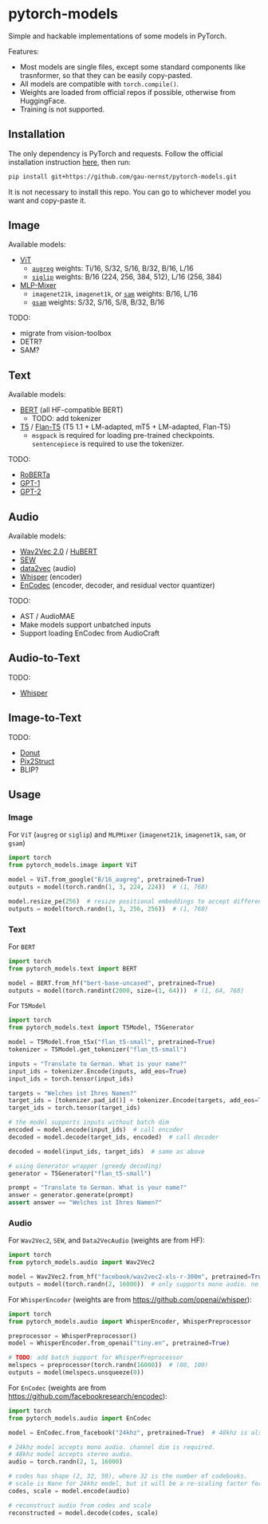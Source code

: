 # pytorch-models

Simple and hackable implementations of some models in PyTorch.

Features:
- Most models are single files, except some standard components like trasnformer, so that they can be easily copy-pasted.
- All models are compatible with `torch.compile()`.
- Weights are loaded from official repos if possible, otherwise from HuggingFace.
- Training is not supported.

## Installation

The only dependency is PyTorch and requests. Follow the official installation instruction [here](https://pytorch.org/), then run:

```bash
pip install git+https://github.com/gau-nernst/pytorch-models.git
```

It is not necessary to install this repo. You can go to whichever model you want and copy-paste it.

## Image

Available models:

- [ViT](https://arxiv.org/abs/2010.11929)
  - [`augreg`](https://arxiv.org/abs/2106.10270) weights: Ti/16, S/32, S/16, B/32, B/16, L/16
  - [`siglip`](https://arxiv.org/abs/2303.15343) weights: B/16 (224, 256, 384, 512), L/16 (256, 384)
- [MLP-Mixer](https://arxiv.org/abs/2105.01601)
  - `imagenet21k`, `imagenet1k`, or [`sam`](https://arxiv.org/abs/2010.01412) weights: B/16, L/16
  - [`gsam`](https://arxiv.org/abs/2203.08065) weights: S/32, S/16, S/8, B/32, B/16

TODO:

- migrate from vision-toolbox
- DETR?
- SAM?

## Text

Available models:

- [BERT](https://arxiv.org/abs/1810.04805) (all HF-compatible BERT)
  - TODO: add tokenizer
- [T5](https://arxiv.org/pdf/1910.10683) / [Flan-T5](https://arxiv.org/abs/2210.11416) (T5 1.1 + LM-adapted, mT5 + LM-adapted, Flan-T5)
  - `msgpack` is required for loading pre-trained checkpoints. `sentencepiece` is required to use the tokenizer.

TODO:

- [RoBERTa](https://arxiv.org/abs/1907.11692)
- [GPT-1](https://cdn.openai.com/research-covers/language-unsupervised/language_understanding_paper.pdf)
- [GPT-2](https://cdn.openai.com/better-language-models/language_models_are_unsupervised_multitask_learners.pdf)

## Audio

Available models:

- [Wav2Vec 2.0](https://arxiv.org/abs/2006.11477) / [HuBERT](https://arxiv.org/abs/2106.07447)
- [SEW](https://arxiv.org/abs/2109.06870)
- [data2vec](https://arxiv.org/abs/2202.03555) (audio)
- [Whisper](https://arxiv.org/abs/2212.04356) (encoder)
- [EnCodec](https://arxiv.org/abs/2210.13438) (encoder, decoder, and residual vector quantizer)

TODO:

- AST / AudioMAE
- Make models support unbatched inputs
- Support loading EnCodec from AudioCraft

## Audio-to-Text

TODO:

- [Whisper](https://arxiv.org/abs/2212.04356)

## Image-to-Text

TODO:

- [Donut](https://arxiv.org/abs/2111.15664)
- [Pix2Struct](https://arxiv.org/abs/2210.03347)
- BLIP?

## Usage

### Image

For `ViT` (`augreg` or `siglip`) and `MLPMixer` (`imagenet21k`, `imagenet1k`, `sam`, or `gsam`)

```python
import torch
from pytorch_models.image import ViT

model = ViT.from_google("B/16_augreg", pretrained=True)
outputs = model(torch.randn(1, 3, 224, 224))  # (1, 768)

model.resize_pe(256)  # resize positional embeddings to accept different input size
outputs = model(torch.randn(1, 3, 256, 256))  # (1, 768)
```

### Text

For `BERT`

```python
import torch
from pytorch_models.text import BERT

model = BERT.from_hf("bert-base-uncased", pretrained=True)
outputs = model(torch.randint(2000, size=(1, 64)))  # (1, 64, 768)
```

For `T5Model`

```python
import torch
from pytorch_models.text import T5Model, T5Generator

model = T5Model.from_t5x("flan_t5-small", pretrained=True)
tokenizer = T5Model.get_tokenizer("flan_t5-small")

inputs = "Translate to German. What is your name?"
input_ids = tokenizer.Encode(inputs, add_eos=True)
input_ids = torch.tensor(input_ids)

targets = "Welches ist Ihres Namen?"
target_ids = [tokenizer.pad_id()] + tokenizer.Encode(targets, add_eos=True)
target_ids = torch.tensor(target_ids)

# the model supports inputs without batch dim
encoded = model.encode(input_ids)  # call encoder
decoded = model.decode(target_ids, encoded)  # call decoder

decoded = model(input_ids, target_ids)  # same as above

# using Generator wrapper (greedy decoding)
generator = T5Generator("flan_t5-small")

prompt = "Translate to German. What is your name?"
answer = generator.generate(prompt)
assert answer == "Welches ist Ihres Namen?"
```

### Audio

For `Wav2Vec2`, `SEW`, and `Data2VecAudio` (weights are from HF):

```python
import torch
from pytorch_models.audio import Wav2Vec2

model = Wav2Vec2.from_hf("facebook/wav2vec2-xls-r-300m", pretrained=True)  # also compatible with HuBERT and MMS weights
outputs = model(torch.randn(2, 16000))  # only supports mono audio. no channel dim.
```

For `WhisperEncoder` (weights are from https://github.com/openai/whisper):

```python
import torch
from pytorch_models.audio import WhisperEncoder, WhisperPreprocessor

preprocessor = WhisperPreprocessor()
model = WhisperEncoder.from_openai("tiny.en", pretrained=True)

# TODO: add batch support for WhisperPreprocessor
melspecs = preprocessor(torch.randn(16000))  # (80, 100)
outputs = model(melspecs.unsqueeze(0))
```

For `EnCodec` (weights are from https://github.com/facebookresearch/encodec):

```python
import torch
from pytorch_models.audio import EnCodec

model = EnCodec.from_facebook("24khz", pretrained=True)  # 48khz is also available

# 24khz model accepts mono audio. channel dim is required.
# 48khz model accepts stereo audio.
audio = torch.randn(2, 1, 16000)

# codes has shape (2, 32, 50), where 32 is the number of codebooks.
# scale is None for 24khz model, but it will be a re-scaling factor for 48khz model
codes, scale = model.encode(audio)

# reconstruct audio from codes and scale
reconstructed = model.decode(codes, scale)
```
